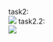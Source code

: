 task2:  
![](https://replit.com/@EgorKopyl/java-0-EgorKopyl#Solution/task2.png)
task2.2:  
![](https://replit.com/@EgorKopyl/java-0-EgorKopyl#Solution/task2.2.png)